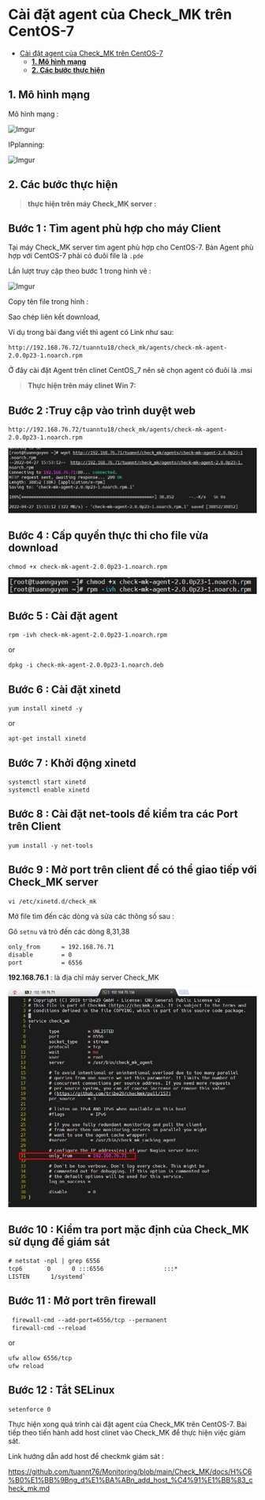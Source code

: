 # Cài đặt agent của Check_MK trên CentOS-7

- [Cài đặt agent của Check_MK trên CentOS-7](#cài-đặt-agent-của-check_mk-trên-centos-7)
  - [**1. Mô hình mạng**](#1-mô-hình-mạng)
  - [**2. Các bước thực hiện**](#2-các-bước-thực-hiện)

## **1. Mô hình mạng** 


Mô hình mạng :

![Imgur](https://i.imgur.com/ohova46.png)



IPplanning:

![Imgur](https://i.imgur.com/dreUce3.png)

## **2. Các bước thực hiện**

> **thực hiện trên máy Check_MK server :**


**<h2>Bước 1 : Tìm agent phù hợp cho máy Client</h2>**

Tại máy Check_MK server tìm agent phù hợp cho CentOS-7. Bản Agent phù hợp với CentOS-7 phải có đuôi file là `.pde`

Lần lượt truy cập theo bước 1 trong hình vẽ :

![Imgur](https://i.imgur.com/GrLigiM.png)


Copy tên file trong hình : 


Sao chép liên kết download, 

Ví dụ trong bài đang viết thì agent có Link như sau: 

```
http://192.168.76.72/tuanntu18/check_mk/agents/check-mk-agent-2.0.0p23-1.noarch.rpm
```


 Ở đây cài đặt Agent trên clinet CentOS_7 nên sẽ chọn agent có đuôi là .msi

> **Thực hiện trên máy clinet Win 7:**



**<h2>Bước 2 :Truy cập vào trình duyệt web**</h2>

```
http://192.168.76.72/tuanntu18/check_mk/agents/check-mk-agent-2.0.0p23-1.noarch.rpm
```
![](../image/agnet_3.png)

**<h2>Bước 4 : Cấp quyền thực thi cho file vừa download**</h2>

```
chmod +x check-mk-agent-2.0.0p23-1.noarch.rpm
```
![](../image/agnet_4.png)

**<h2>Bước 5 : Cài đặt agent**</h2>

```
rpm -ivh check-mk-agent-2.0.0p23-1.noarch.rpm
```

or

```
dpkg -i check-mk-agent-2.0.0p23-1.noarch.deb
```

**<h2>Bước 6 : Cài đặt xinetd**</h2>

```
yum install xinetd -y
```

or

```
apt-get install xinetd
```


**<h2>Bước 7 : Khởi động xinetd**</h2>

```
systemctl start xinetd
systemctl enable xinetd
```

**<h2>Bước 8 : Cài đặt net-tools để kiểm tra các Port trên Client**</h2>

```
yum install -y net-tools
```

**<h2>Bước 9 : Mở port trên client để có thể giao tiếp với Check_MK server**</h2>

```
vi /etc/xinetd.d/check_mk
```

Mở file tìm đến các dòng và sửa các thông số sau :

Gõ `setnu` và trỏ đến các dòng 8,31,38

```
only_from      = 192.168.76.71
disable        = 0
port           = 6556
```

**192.168.76.1** : là địa chỉ máy server Check_MK

![](../image/agnet_6.png)

**<h2>Bước 10 : Kiểm tra port mặc định của Check_MK sử dụng để giám sát**</h2>

```
# netstat -npl | grep 6556
tcp6       0      0 :::6556                 :::*                    LISTEN      1/systemd`
```

**<h2>Bước 11 : Mở port trên firewall </h2>**

```
 firewall-cmd --add-port=6556/tcp --permanent
 firewall-cmd --reload
```
or
```
ufw allow 6556/tcp
ufw reload
```

**<h2>Bước 12 : Tắt SELinux**</h2>

```
setenforce 0
```


Thực hiện xong quá trình cài đặt agent của Check_MK trên CentOS-7. Bài tiếp theo tiến hành add host clinet vào Check_MK để thực hiện việc giám sát.

Link hướng dẫn add host để checkmk giám sát :

https://github.com/tuannt76/Monitoring/blob/main/Check_MK/docs/H%C6%B0%E1%BB%9Bng_d%E1%BA%ABn_add_host_%C4%91%E1%BB%83_check_mk.md

